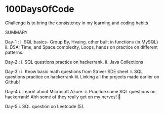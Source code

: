 # 100DaysOfCode
Challenge is to bring the consistency in my learning and coding habits


SUMMARY 

Day-1 :
  i. SQL basics- Group By, Hvaing, other built in functions (in MySQL)
 ii. DSA: Time, and Space complexity, Loops, hands on practice on different patterns.


 Day-2 :
   i. SQL questions practice on hackerrank.
  ii. Java Collections

 
 Day-3 :
   i. Know basic math questions from Striver SDE sheet
  ii. SQL questions practice on hackerrank
 iii. Linking all the projects made earlier on Github!


 Day-4
  i. Learnt about Microsoft Azure.
 ii. Practice some SQL questions on hackerrank! Ahh some of they really get on my nerves! 😬


Day-5
  i. SQL question on Leetcode (5).


